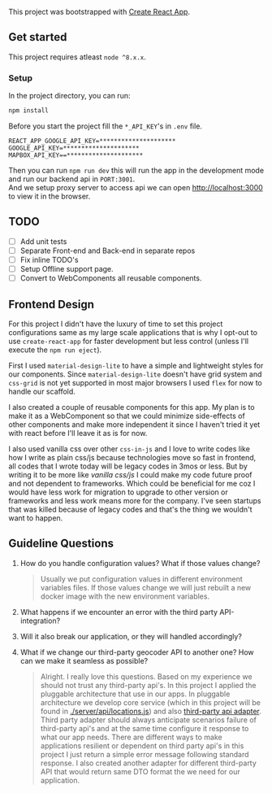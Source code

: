 This project was bootstrapped with [Create React App](https://github.com/facebook/create-react-app).

## Get started

This project requires atleast `node ^8.x.x`.

### Setup
In the project directory, you can run:

```bash
npm install
```

Before you start the project fill the `*_API_KEY`'s in `.env` file.

```text
REACT_APP_GOOGLE_API_KEY=*********************
GOOGLE_API_KEY=*********************
MAPBOX_API_KEY==*********************
```

Then you can run `npm run dev` this will run the app in the development mode and run our backend api in `PORT:3001`.<br>
And we setup proxy server to access api we can open [http://localhost:3000](http://localhost:3000) to view it in the browser.

## TODO

* [ ] Add unit tests
* [ ] Separate Front-end and Back-end in separate repos
* [ ] Fix inline TODO's
* [ ] Setup Offline support page.
* [ ] Convert to WebComponents all reusable components.

## Frontend Design

For this project I didn't have the luxury of time to set this project configurations same as my large scale applications that is why I opt-out to use `create-react-app` for faster development but less control (unless I'll execute the `npm run eject`).

First I used `material-design-lite` to have a simple and lightweight styles for our components.
Since `material-design-lite` doesn't have grid system and `css-grid` is not yet supported in most major browsers I used `flex` for now to handle our scaffold.

I also created a couple of reusable components for this app. My plan is to make it as a WebComponent so that we could minimize side-effects of other components and make more independent it since I haven't tried it yet with react before I'll leave it as is for now.

I also used vanilla css over other `css-in-js` and I love to write codes like how I write as plain css/js because technologies move so fast in frontend, all codes that I wrote today will be legacy codes in 3mos or less. But by writing it to be more like *vanilla css/js* I could make my code future proof and not dependent to frameworks. Which could be beneficial for me coz I would have less work for migration to upgrade to other version or frameworks and less work means more for the company. I've seen startups that was killed because of legacy codes and that's the thing we wouldn't want to happen.

## Guideline Questions

1. How do you handle configuration values? What if those values change?
    > Usually we put configuration values in different environment variables files. If those values change we will just rebuilt a new docker image with the new environment variables.

2. What happens if we encounter an error with the third party API-integration?
3. Will it also break our application, or they will handled accordingly?
4. What if we change our third-party geocoder API to another one? How can we make it seamless as possible?
    > Alright. I really love this questions. Based on my experience we should not trust any third-party api's. In this project I applied the pluggable architecture that use in our apps. In pluggable architecture we develop core service (which in this project will be found in [./server/api/locations.js](./server/api/locations.js)) and also [third-party api adapter](./server/api/google-api-adapter.js). Third party adapter should always anticipate scenarios failure of third-party api's and at the same time configure it response to what our app needs. There are different ways to make applications resilient or dependent on third party api's in this project I just return a simple error message following standard response. I also created another adapter for different third-party API that would return same DTO format the we need for our application.
